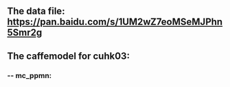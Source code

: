 ## The data file: https://pan.baidu.com/s/1UM2wZ7eoMSeMJPhn5Smr2g

## The caffemodel for cuhk03:

### -- mc_ppmn: 
